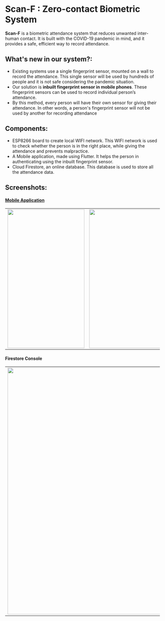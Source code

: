 # Scan-F : Zero-contact Biometric System

**Scan-F** is a biometric attendance system that reduces unwanted inter-human contact. It is built with the COVID-19 pandemic in mind, and it provides a safe, efficient way to record attendance. 

## What's new in our system?:
- Existing systems use a single fingerprint sensor, mounted on a wall to record the attendance. This single sensor will be used by hundreds of people and it is not safe considering the pandemic situation.
- Our solution is **inbuilt fingerprint sensor in mobile phones**. These fingerprint sensors can be used to record individual person’s attendance. 
- By this method, every person will have their own sensor for giving their attendance. In other words, a person's fingerprint sensor will not be used by another for recording attendance

## Components:
- ESP8266 board to create local WIFI network. This WIFI network is used to check whether the person is in the right place, while giving the attendance and prevents malpractice.
- A Mobile application, made using Flutter. It helps the person in authenticating using the inbuilt fingerprint sensor.
- Cloud Firestore, an online database. This database is used to store all the attendance data.

## Screenshots:
#### [Mobile Application](https://github.com/rahulv07/scanf/tree/master/scanf) 
  <table>
      <tr>
       <td><img src="https://user-images.githubusercontent.com/73294587/176865171-53b0a41e-6be1-4cec-8796-6b0d39f5a5a7.png" height="450" width="250"></td>
       <td><img src="https://user-images.githubusercontent.com/73294587/176865612-d613171d-f9a8-44cc-9aa5-923013f05f1e.png" height="450" width="250"></td>
       <td><img src="https://user-images.githubusercontent.com/73294587/176867590-5a1ae0b7-fcf4-4dee-980c-078938a19195.png" height="450" width="250"></td>
      </tr>
  </table>
  
 #### Firestore Console
  <table>
       <tr>
       <td><img src="https://user-images.githubusercontent.com/73294587/176865881-4abae5f7-f7f6-4b8d-be5f-d596886f9393.png" width="800"></td>
      </tr>
  </table>
